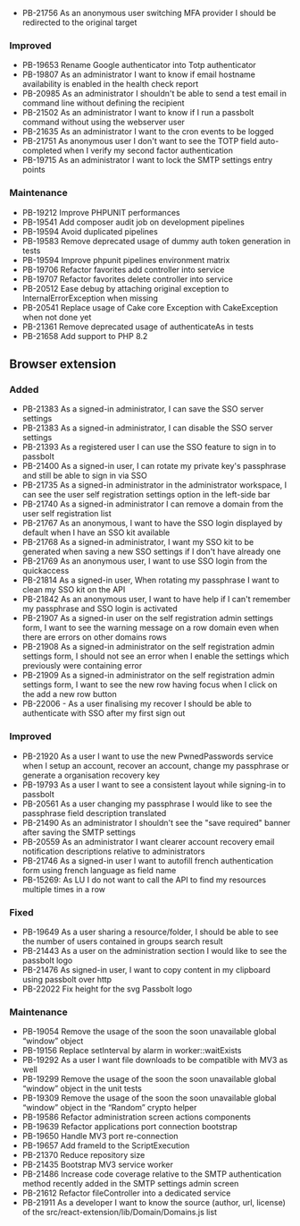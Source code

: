 - PB-21756 As an anonymous user switching MFA provider I should be redirected to the original target

### Improved
- PB-19653 Rename Google authenticator into Totp authenticator
- PB-19807 As an administrator I want to know if email hostname availability is enabled in the health check report
- PB-20985 As an administrator I shouldn't be able to send a test email in command line without defining the recipient
- PB-21502 As an administrator I want to know if I run a passbolt command without using the webserver user
- PB-21635 As an administrator I want to the cron events to be logged
- PB-21751 As anonymous user I don't want to see the TOTP field auto-completed when I verify my second factor authentication
- PB-19715 As an administrator I want to lock the SMTP settings entry points

### Maintenance
- PB-19212 Improve PHPUNIT performances
- PB-19541 Add composer audit job on development pipelines
- PB-19594 Avoid duplicated pipelines
- PB-19583 Remove deprecated usage of dummy auth token generation in tests
- PB-19594 Improve phpunit pipelines environment matrix
- PB-19706 Refactor favorites add controller into service
- PB-19707 Refactor favorites delete controller into service
- PB-20512 Ease debug by attaching original exception to InternalErrorException when missing
- PB-20541 Replace usage of Cake core Exception with CakeException when not done yet
- PB-21361 Remove deprecated usage of authenticateAs in tests
- PB-21658 Add support to PHP 8.2

## Browser extension
### Added
- PB-21383 As a signed-in administrator, I can save the SSO server settings
- PB-21383 As a signed-in administrator, I can disable the SSO server settings
- PB-21393 As a registered user I can use the SSO feature to sign in to passbolt
- PB-21400 As a signed-in user, I can rotate my private key's passphrase and still be able to sign in via SSO
- PB-21735 As a signed-in administrator in the administrator workspace, I can see the user
  self registration settings option in the left-side bar
- PB-21740 As a signed-in administrator I can remove a domain from the user self registration list
- PB-21767 As an anonymous, I want to have the SSO login displayed by default when I have an SSO kit available
- PB-21768 As a signed-in administrator, I want my SSO kit to be generated when saving a new SSO settings if I don't have already one
- PB-21769 As an anonymous user, I want to use SSO login from the quickaccess
- PB-21814 As a signed-in user, When rotating my passphrase I want to clean my SSO kit on the API
- PB-21842 As an anonymous user, I want to have help if I can't remember my passphrase and SSO login is activated
- PB-21907 As a signed-in user on the self registration admin settings form, I want to see the warning message on a row domain even when there are errors on other domains rows
- PB-21908 As a signed-in administrator on the self registration admin settings form, I should not see an error when I enable the settings which previously were containing error
- PB-21909 As a signed-in administrator on the self registration admin settings form, I want to see the new row having focus when I click on the add a new row button
- PB-22006 - As a user finalising my recover I should be able to authenticate with SSO after my first sign out

### Improved
- PB-21920 As a user I want to use the new PwnedPasswords service when I setup an account, recover an account, change my passphrase or generate a organisation recovery key
- PB-19793 As a user I want to see a consistent layout while signing-in to passbolt
- PB-20561 As a user changing my passphrase I would like to see the passphrase field description translated
- PB-21490 As an administrator I shouldn't see the "save required" banner after saving the SMTP settings
- PB-20559 As an administrator I want clearer account recovery email notification descriptions relative to administrators
- PB-21746 As a signed-in user I want to autofill french authentication form using french language as field name
- PB-15269: As LU I do not want to call the API to find my resources multiple times in a row

### Fixed
- PB-19649 As a user sharing a resource/folder, I should be able to see the number of users contained in groups search result
- PB-21443 As a user on the administration section I would like to see the passbolt logo
- PB-21476 As signed-in user, I want to copy content in my clipboard using passbolt over http
- PB-22022 Fix height for the svg Passbolt logo

### Maintenance
- PB-19054 Remove the usage of the soon the soon unavailable global “window” object
- PB-19156 Replace setInterval by alarm in worker::waitExists
- PB-19292 As a user I want file downloads to be compatible with MV3 as well
- PB-19299 Remove the usage of the soon the soon unavailable global “window” object in the unit tests
- PB-19309 Remove the usage of the soon the soon unavailable global “window” object in the “Random” crypto helper
- PB-19586 Refactor administration screen actions components
- PB-19639 Refactor applications port connection bootstrap
- PB-19650 Handle MV3 port re-connection
- PB-19657 Add frameId to the ScriptExecution
- PB-21370 Reduce repository size
- PB-21435 Bootstrap MV3 service worker
- PB-21486 Increase code coverage relative to the SMTP authentication method recently added in the SMTP settings admin screen
- PB-21612 Refactor fileController into a dedicated service
- PB-21911 As a developer I want to know the source (author, url, license) of the src/react-extension/lib/Domain/Domains.js list